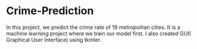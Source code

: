 # Crime-Prediction
In this project, we predict the crime rate of 19 metropolitan cities. It is a machine learning project where we train our model first. I also created GUI( Graphical User Interface) using tkinter.
